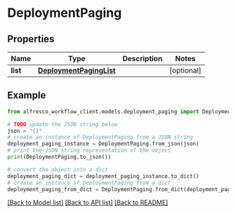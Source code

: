 # DeploymentPaging


## Properties

Name | Type | Description | Notes
------------ | ------------- | ------------- | -------------
**list** | [**DeploymentPagingList**](DeploymentPagingList.md) |  | [optional] 

## Example

```python
from alfresco_workflow_client.models.deployment_paging import DeploymentPaging

# TODO update the JSON string below
json = "{}"
# create an instance of DeploymentPaging from a JSON string
deployment_paging_instance = DeploymentPaging.from_json(json)
# print the JSON string representation of the object
print(DeploymentPaging.to_json())

# convert the object into a dict
deployment_paging_dict = deployment_paging_instance.to_dict()
# create an instance of DeploymentPaging from a dict
deployment_paging_from_dict = DeploymentPaging.from_dict(deployment_paging_dict)
```
[[Back to Model list]](../README.md#documentation-for-models) [[Back to API list]](../README.md#documentation-for-api-endpoints) [[Back to README]](../README.md)



